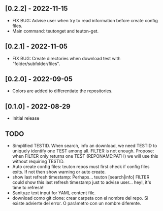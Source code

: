 
## [0.2.2] - 2022-11-15

- FIX BUG: Advise user when try to read information before create config files.
- Main command: teutonget and teuton-get.

## [0.2.1] - 2022-11-05

- FIX BUG: Create directories when download test with "folder/subfolder/files".

## [0.2.0] - 2022-09-05

- Colors are added to differentiate the repositories.

## [0.1.0] - 2022-08-29

- Initial release

## TODO

- Simplified TESTID. When search, info an download, we need TESTID to uniquely identify one TEST among all. FILTER is not enough. Propose: when FILTER only returns one TEST (REPONAME:PATH) we will use this without requiring TESTID.
- Auto create config files: teuton repos must first check if config files exits. If not then show warning or auto create.
- show last refresh timestamp: Perhaps... teuton [search|info] FILTER could show this last refresh timestamp just to advise user... hey!, it's time to refresh!
- Sanityze text input for YAML content file.
- download como git clone: crear carpeta con el nombre del repo. Si existe advierte del error. O parámetro con un nombre diferente.

